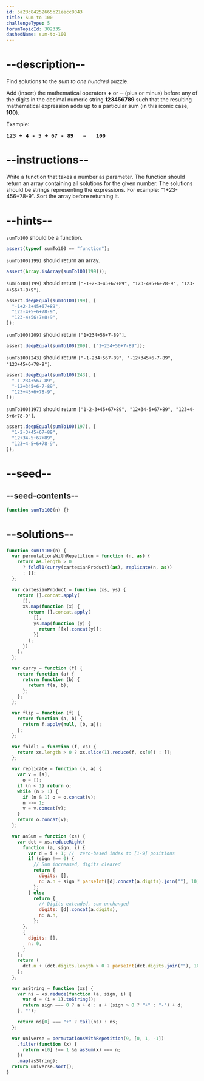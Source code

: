 ```yaml
---
id: 5a23c84252665b21eecc8043
title: Sum to 100
challengeType: 5
forumTopicId: 302335
dashedName: sum-to-100
---
```


# --description--

Find solutions to the _sum to one hundred_ puzzle.

Add (insert) the mathematical operators **+** or **─** (plus or minus) before any of the digits in the decimal numeric string **123456789** such that the resulting mathematical expression adds up to a particular sum (in this iconic case, **100**).

Example:

<pre><b>123 + 4 - 5 + 67 - 89   =   100</b></pre>

# --instructions--

Write a function that takes a number as parameter. The function should return an array containing all solutions for the given number. The solutions should be strings representing the expressions. For example: "1+23-456+78-9". Sort the array before returning it.

# --hints--

`sumTo100` should be a function.

```js
assert(typeof sumTo100 == "function");
```

`sumTo100(199)` should return an array.

```js
assert(Array.isArray(sumTo100(199)));
```

`sumTo100(199)` should return `["-1+2-3+45+67+89", "123-4+5+6+78-9", "123-4+56+7+8+9"]`.

```js
assert.deepEqual(sumTo100(199), [
  "-1+2-3+45+67+89",
  "123-4+5+6+78-9",
  "123-4+56+7+8+9",
]);
```

`sumTo100(209)` should return `["1+234+56+7-89"]`.

```js
assert.deepEqual(sumTo100(209), ["1+234+56+7-89"]);
```

`sumTo100(243)` should return `["-1-234+567-89", "-12+345+6-7-89", "123+45+6+78-9"]`.

```js
assert.deepEqual(sumTo100(243), [
  "-1-234+567-89",
  "-12+345+6-7-89",
  "123+45+6+78-9",
]);
```

`sumTo100(197)` should return `["1-2-3+45+67+89", "12+34-5+67+89", "123+4-5+6+78-9"]`.

```js
assert.deepEqual(sumTo100(197), [
  "1-2-3+45+67+89",
  "12+34-5+67+89",
  "123+4-5+6+78-9",
]);
```

# --seed--

## --seed-contents--

```js
function sumTo100(n) {}
```

# --solutions--

```js
function sumTo100(n) {
  var permutationsWithRepetition = function (n, as) {
    return as.length > 0
      ? foldl1(curry(cartesianProduct)(as), replicate(n, as))
      : [];
  };

  var cartesianProduct = function (xs, ys) {
    return [].concat.apply(
      [],
      xs.map(function (x) {
        return [].concat.apply(
          [],
          ys.map(function (y) {
            return [[x].concat(y)];
          })
        );
      })
    );
  };

  var curry = function (f) {
    return function (a) {
      return function (b) {
        return f(a, b);
      };
    };
  };

  var flip = function (f) {
    return function (a, b) {
      return f.apply(null, [b, a]);
    };
  };

  var foldl1 = function (f, xs) {
    return xs.length > 0 ? xs.slice(1).reduce(f, xs[0]) : [];
  };

  var replicate = function (n, a) {
    var v = [a],
      o = [];
    if (n < 1) return o;
    while (n > 1) {
      if (n & 1) o = o.concat(v);
      n >>= 1;
      v = v.concat(v);
    }
    return o.concat(v);
  };

  var asSum = function (xs) {
    var dct = xs.reduceRight(
      function (a, sign, i) {
        var d = i + 1; //  zero-based index to [1-9] positions
        if (sign !== 0) {
          // Sum increased, digits cleared
          return {
            digits: [],
            n: a.n + sign * parseInt([d].concat(a.digits).join(""), 10),
          };
        } else
          return {
            // Digits extended, sum unchanged
            digits: [d].concat(a.digits),
            n: a.n,
          };
      },
      {
        digits: [],
        n: 0,
      }
    );
    return (
      dct.n + (dct.digits.length > 0 ? parseInt(dct.digits.join(""), 10) : 0)
    );
  };

  var asString = function (xs) {
    var ns = xs.reduce(function (a, sign, i) {
      var d = (i + 1).toString();
      return sign === 0 ? a + d : a + (sign > 0 ? "+" : "-") + d;
    }, "");

    return ns[0] === "+" ? tail(ns) : ns;
  };

  var universe = permutationsWithRepetition(9, [0, 1, -1])
    .filter(function (x) {
      return x[0] !== 1 && asSum(x) === n;
    })
    .map(asString);
  return universe.sort();
}
```
